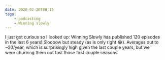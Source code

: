 ```yaml
---
date: 2020-02-20T08:15
tags:
    - podcasting
    - Winning slowly
---
```


I just got curious so I looked up: Winning Slowly has published 120 episodes in the last 6 years! Sloooow but steady (as is only right 😂). Averages out to ~20/year, which is surprisingly high given the last couple years, but we were churning them out fast those first couple seasons.
